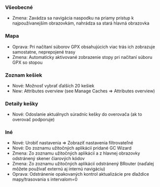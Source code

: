 ### Všeobecné
- Zmena: Zavádza sa navigácia naspodku na priamy prístup k najpoužívanejším obrazovkám, nahrádza sa stará hlavná obrazovka

### Mapa
- Oprava: Pri načítaní súborov GPX obsahujúcich viac trás ich zobrazuje samostatne, neprepojené trasy
- Zmena: Automaticky aktivované zobrazenie stopy pri načítaní súboru GPX so stopou

### Zoznam kešiek
- Nové: Možnosť vybrať ďalších 20 kešiek
- New: Attributes overview (see Manage Caches => Attributes overview)

### Detaily kešky
- Nové: Odoslanie aktuálnych súradníc kešky do overovača (ak to overovač podporuje)

### Iné
- Nové: Urobiť nastavenia => Zobraziť nastavenia filtrovateľné
- Nové: Do zoznamu užitočných aplikácií pridané GC Wizard
- Zmena: Zo zoznamu užitočných aplikácií a z hlavnej obrazovky odstránený skener čiarových kódov
- Zmena: Zo zoznamu užitočných aplikácií odstránený BRouter (naďalej môžete používať externú aj internú navigáciu)
- Oprava: Odstránenie opakovaných kontrol aktualizácie pre dlaždice mapy/trasovania s intervalom=0
